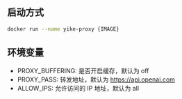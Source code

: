 ## 启动方式
```bash
docker run --name yike-proxy {IMAGE} 
```

## 环境变量
- PROXY_BUFFERING: 是否开启缓存，默认为 off
- PROXY_PASS: 转发地址，默认为 https://api.openai.com
- ALLOW_IPS: 允许访问的 IP 地址，默认为 all
